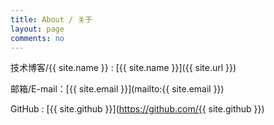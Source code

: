 ```yaml
---
title: About / 关于
layout: page
comments: no
---
```

<p></p>

技术博客/{{ site.name }} : [{{ site.name }}]({{ site.url }})

邮箱/E-mail：[{{ site.email }}](mailto:{{ site.email }})

GitHub : [{{ site.github }}](https://github.com/{{ site.github }})
